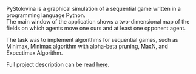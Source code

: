 PyStolovina is a graphical simulation of a sequential game written in a programming language Python. <br>
The main window of the application shows a two-dimensional map of the fields on which agents move
one ours and at least one opponent agent.

The task was to implement algorithms for sequential games, such as Minimax, Minimax algorithm with alpha-beta pruning, MaxN, and Expectimax Algorithm.

Full project description can be read [here](http://ri4es.etf.rs/materijali/projekat/2021_2022/dz2/IS_DZ2_2021.pdf).
